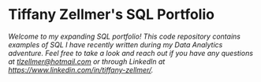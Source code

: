 # Tiffany Zellmer's SQL Portfolio

_Welcome to my expanding SQL portfolio! This code repository contains examples of SQL I have recently written during my Data Analytics adventure. Feel free to take a look and reach out if you have any questions at tlzellmer@hotmail.com or through LinkedIn at https://www.linkedin.com/in/tiffany-zellmer/._
